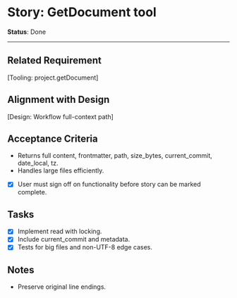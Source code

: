 # Story: GetDocument tool

**Status**: Done

---

## Related Requirement

[Tooling: project.getDocument]

## Alignment with Design

[Design: Workflow full-context path]

## Acceptance Criteria

- Returns full content, frontmatter, path, size_bytes, current_commit, date_local, tz.
- Handles large files efficiently.
- [x] User must sign off on functionality before story can be marked complete.

## Tasks

- [x] Implement read with locking.
- [x] Include current_commit and metadata.
- [x] Tests for big files and non-UTF-8 edge cases.

## Notes

- Preserve original line endings.
